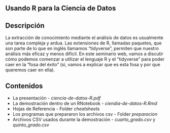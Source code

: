 Usando R para la Ciencia de Datos
----------------------------------

## Descripción

La extracción de conocimiento mediante el análisis de datos es usualmente una tarea compleja y ardua. Las extensiones de R, llamadas paquetes, que son parte de lo que en inglés llamamos “tidyverse”, permiten que nuestro análisis más eficaz y menos difícil.  En este seminario web, vamos a discutir cómo podemos comenzar a utilizar el lenguaje R y el “tidyverse” para poder caer en la “fosa del éxito” (sí, vamos a explicar que es esta fosa y por que queremos caer en ella).

## Contenidos

- La presentación - *ciencia-de-datos-R.pdf*
- La demostración dentro de un RNotebook - *ciendia-de-datos-R.Rmd*
- Hojas de Referencia - Folder *cheatsheets*
- Los programas que prepararon los archivos csv - Folder *preparacion*
- Archivos CSV usados durante la demostración - *cuarto_grado.csv* y *quinto_grado.csv*